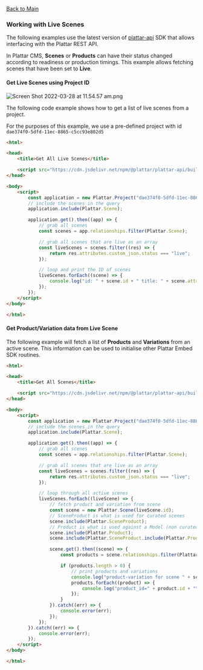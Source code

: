[Back to Main](./)

### Working with Live Scenes

The following examples use the latest version of [plattar-api](https://github.com/Plattar/plattar-api) SDK that allows interfacing with the Plattar REST API.

In Plattar CMS, **Scenes** or **Products** can have their status changed according to readiness or production timings. This example allows fetching scenes that have been set to **Live**. 

#### Get Live Scenes using Project ID

![Screen Shot 2022-03-28 at 11.54.57 am.png](https://stoplight.io/api/v1/projects/cHJqOjEwODA2Nw/images/Y9OPi7zsyDg)

The following code example shows how to get a list of live scenes from a project.

For the purposes of this example, we use a pre-defined project with id `dae374f0-5dfd-11ec-8865-c5cc93e802d5`

```html
<html>

<head>
    <title>Get All Live Scenes</title>

    <script src="https://cdn.jsdelivr.net/npm/@plattar/plattar-api/build/es2019/plattar-api.min.js"></script>
</head>

<body>
    <script>
        const application = new Plattar.Project("dae374f0-5dfd-11ec-8865-c5cc93e802d5");
        // include the scenes in the query
        application.include(Plattar.Scene);

        application.get().then((app) => {
            // grab all scenes
            const scenes = app.relationships.filter(Plattar.Scene);

            // grab all scenes that are live as an array
            const liveScenes = scenes.filter((res) => {
                return res.attributes.custom_json.status === "live";
            });

            // loop and print the ID of scenes
            liveScenes.forEach((scene) => {
                console.log("id: " + scene.id + " title: " + scene.attributes.title);
            });
        });
    </script>
</body>

</html>
```

#### Get Product/Variation data from Live Scene

The following example will fetch a list of **Products** and **Variations** from an active scene. This information can be used to initialise other Plattar Embed SDK routines.

```html
<html>

<head>
    <title>Get All Scenes</title>

    <script src="https://cdn.jsdelivr.net/npm/@plattar/plattar-api/build/es2019/plattar-api.min.js"></script>
</head>

<body>
    <script>
        const application = new Plattar.Project("dae374f0-5dfd-11ec-8865-c5cc93e802d5");
        // include the scenes in the query
        application.include(Plattar.Scene);

        application.get().then((app) => {
            // grab all scenes
            const scenes = app.relationships.filter(Plattar.Scene);

            // grab all scenes that are live as an array
            const liveScenes = scenes.filter((res) => {
                return res.attributes.custom_json.status === "live";
            });

            // loop through all active scenes
            liveScenes.forEach((liveScene) => {
                // fetch product and variation from scene
                const scene = new Plattar.Scene(liveScene.id);
                // SceneProduct is what is used for curated scenes
                scene.include(Plattar.SceneProduct);
                // Product is what is used against a Model (non curated) scenes
                scene.include(Plattar.Product);
                scene.include(Plattar.SceneProduct.include(Plattar.Product));

                scene.get().then((scene) => {
                    const products = scene.relationships.filter(Plattar.Product);

                    if (products.length > 0) {
                        // print products and variations
                        console.log("product-variation for scene " + scene.attributes.title);
                        products.forEach((product) => {
                            console.log("product_id=" + product.id + "\nvariation_id=" + product.attributes.product_variation_id);
                        });
                    }
                }).catch((err) => {
                    console.error(err);
                });
            });
        }).catch((err) => {
            console.error(err);
        });
    </script>
</body>

</html>
```